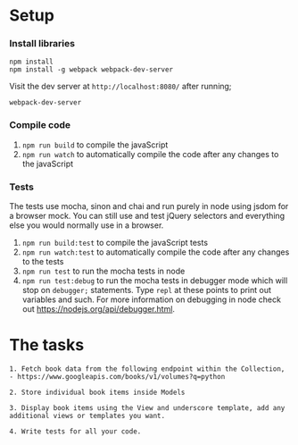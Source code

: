 # Setup

### Install libraries

    npm install
    npm install -g webpack webpack-dev-server

Visit the dev server at ``http://localhost:8080/`` after running;

    webpack-dev-server

### Compile code

1. ``npm run build`` to compile the javaScript
2. ``npm run watch`` to automatically compile the code after any changes to the javaScript

### Tests

The tests use mocha, sinon and chai and run purely in node using jsdom for a browser mock. You can still use and test jQuery selectors and everything else you would normally use in a browser.

1. ``npm run build:test`` to compile the javaScript tests
2. ``npm run watch:test`` to automatically compile the code after any changes to the tests
3. ``npm run test`` to run the mocha tests in node
4. ``npm run test:debug`` to run the mocha tests in debugger mode which will stop on ``debugger;`` statements. Type ``repl`` at these points to print out variables and such. For more information on debugging in node check out https://nodejs.org/api/debugger.html.

# The tasks
    1. Fetch book data from the following endpoint within the Collection,
    - https://www.googleapis.com/books/v1/volumes?q=python

    2. Store individual book items inside Models

    3. Display book items using the View and underscore template, add any additional views or templates you want.

    4. Write tests for all your code.



